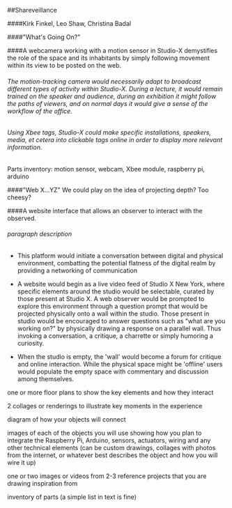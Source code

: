##Shareveillance

####Kirk Finkel, Leo Shaw, Christina Badal



####"What's Going On?"

####A webcamera working with a motion sensor in Studio-X demystifies the role of the space and its inhabitants by simply following movement within its view to be posted on the web.


###### The motion-tracking camera would necessarily adapt to broadcast different types of activity within Studio-X. During a lecture, it would remain trained on the speaker and audience, during an exhibition it might follow the paths of viewers, and on normal days it would give a sense of the workflow of the office.

###### Using Xbee tags, Studio-X could make specific installations, speakers, media, et cetera into clickable tags online in order to display more relevant information.

Parts inventory: motion sensor, webcam, Xbee module, raspberry pi, arduino



####"Web X...YZ"
We could play on the idea of projecting depth? Too cheesy?

####A website interface that allows an observer to interact with the observed. 

###### paragraph description

- This platform would initiate a conversation between digital and physical environment, combatting the potential flatness of the digital realm by providing a networking of communication 

- A website would begin as a live video feed of Studio X New York, where specific elements around the studio would be selectable, curated by those present at Studio X. A web observer would be prompted to explore this environment through a question prompt that would be projected physically onto a wall within the studio. Those present in studio would be encouraged to answer questions such as "what are you working on?" by physically drawing a response on a parallel wall. Thus invoking a conversation, a critique, a charrette or simply humoring a curiosity.

- When the studio is empty, the 'wall' would become a forum for critique and online interaction. While the physical space might be 'offline' users would populate the empty space with commentary and discussion among themselves.



one or more floor plans to show the key elements and how they interact

2 collages or renderings to illustrate key moments in the experience

diagram of how your objects will connect

images of each of the objects you will use showing how you plan to integrate the Raspberry Pi, Arduino, sensors, actuators, wiring and any other technical elements (can be custom drawings, collages with photos from the internet, or whatever best describes the object and how you will wire it up)

one or two images or videos from 2-3 reference 
projects that you are drawing inspiration from

inventory of parts (a simple list in text is fine)


